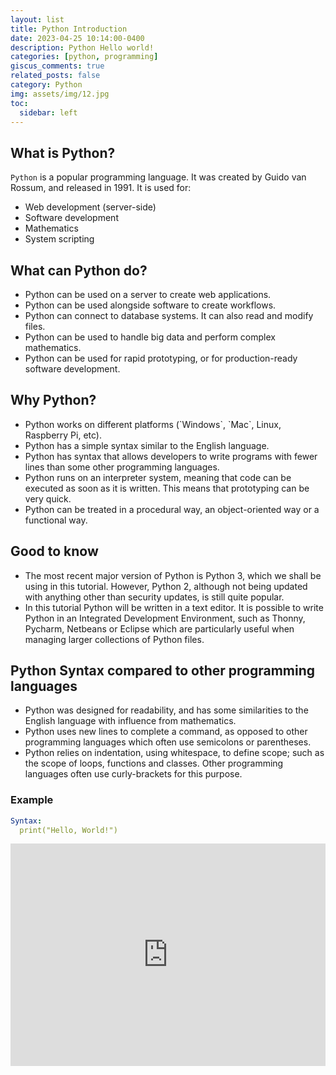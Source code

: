 ```yaml
---
layout: list
title: Python Introduction
date: 2023-04-25 10:14:00-0400
description: Python Hello world!
categories: [python, programming]
giscus_comments: true
related_posts: false
category: Python
img: assets/img/12.jpg
toc:
  sidebar: left
---
```

## What is Python?
`Python` is a popular programming language. It was created by Guido van Rossum, and released in 1991.
It is used for:
<ul>
  <li>Web development (server-side)</li>
  <li>Software development</li>
  <li>Mathematics</li>
  <li>System scripting</li>
</ul>

## What can Python do?

<ul>
  <li>Python can be used on a server to create web applications.</li>
  <li>Python can be used alongside software to create workflows.</li>
  <li>Python can connect to database systems. It can also read and modify files.</li>
  <li>Python can be used to handle big data and perform complex mathematics.</li>
  <li>Python can be used for rapid prototyping, or for production-ready software development.</li>
</ul>

## Why Python?

<ul>
  <li>Python works on different platforms (`Windows`, `Mac`, Linux, Raspberry Pi, etc).</li>
  <li>Python has a simple syntax similar to the English language.</li>
  <li>Python has syntax that allows developers to write programs with fewer lines than some other programming languages.</li>
  <li>Python runs on an interpreter system, meaning that code can be executed as soon as it is written. This means that prototyping can be very quick.</li>
  <li>Python can be treated in a procedural way, an object-oriented way or a functional way.</li>
</ul>

## Good to know

<ul>
  <li>The most recent major version of Python is Python 3, which we shall be using in this tutorial. However, Python 2, although not being updated with anything other than security updates, is still quite popular.</li>
  <li>In this tutorial Python will be written in a text editor. It is possible to write Python in an Integrated Development Environment, such as Thonny, Pycharm, Netbeans or Eclipse which are particularly useful when managing larger collections of Python files.</li>
 
</ul>

## Python Syntax compared to other programming languages

<ul>
  <li>Python was designed for readability, and has some similarities to the English language with influence from mathematics.</li>
  <li>Python uses new lines to complete a command, as opposed to other programming languages which often use semicolons or parentheses.</li>
  <li>Python relies on indentation, using whitespace, to define scope; such as the scope of loops, functions and classes. Other programming languages often use curly-brackets for this purpose.</li>
</ul>

### Example 

```yml
Syntax:
  print("Hello, World!")
```
<iframe src="https://trinket.io/embed/python/57becc7f99" width="100%" height="356" frameborder="0" marginwidth="0" marginheight="0" allowfullscreen></iframe>

<!-- [bootstrap-toc](https://afeld.github.io/bootstrap-toc/) 

```yml
toc:
  sidebar: left
```

-->

